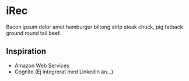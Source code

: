 # iRec
Bacon ipsum dolor amet hamburger biltong strip steak chuck, pig fatback ground round tail beef. 

## Inspiration
- Amazon Web Services
- Cognito (Ej integrerat med LinkedIn än...)

